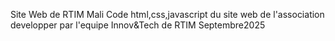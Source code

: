 Site Web de RTIM Mali 
Code html,css,javascript du site web de l'association
developper par l'equipe Innov&Tech de RTIM Septembre2025

